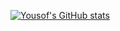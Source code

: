 [![Yousof's GitHub stats](https://github-readme-stats.vercel.app/api?username=yosoufe&show_icons=true&theme=radical)](https://github.com/anuraghazra/github-readme-stats)
